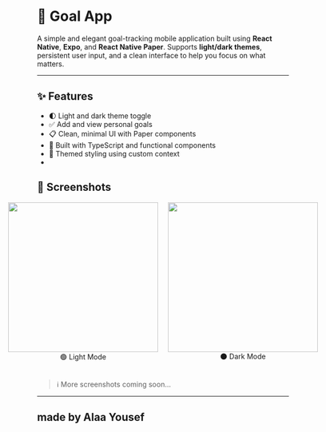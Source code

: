 # 🎯 Goal App

A simple and elegant goal-tracking mobile application built using **React Native**, **Expo**, and **React Native Paper**. Supports **light/dark themes**, persistent user input, and a clean interface to help you focus on what matters.

---

## ✨ Features

- 🌓 Light and dark theme toggle
- ✅ Add and view personal goals
- 📋 Clean, minimal UI with Paper components
- 🎯 Built with TypeScript and functional components
- 💅 Themed styling using custom context
- 


## 📱 Screenshots

<div style="display: flex; gap: 20px; justify-content: center;">
  <div style="text-align: center;">
    <img src="https://github.com/user-attachments/assets/b5217ed9-3fe0-4f19-b22a-2ff1477af1f1" width="300"/>
    <div>🟢 Light Mode</div>
  </div>
  <div style="text-align: center;">
    <img src="https://github.com/user-attachments/assets/57795829-5f3a-4cd4-b0ba-88d15cd4468a" width="300"/>
    <div>🌑 Dark Mode</div>
  </div>
</div>

<br/>

> ℹ️ More screenshots coming soon...

----
## made by Alaa Yousef
